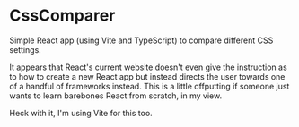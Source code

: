 # CssComparer
Simple React app (using Vite and TypeScript) to compare different CSS settings.

It appears that React's current website doesn't even give the instruction as to how to create a new React app but instead directs the user towards one of a handful of frameworks instead. This is a little offputting if someone just wants to learn barebones React from scratch, in my view.

Heck with it, I'm using Vite for this too.